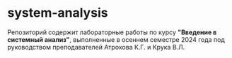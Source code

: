# system-analysis
Репозиторий содержит лабораторные работы по курсу **"Введение в системный анализ"**, выполненные в осеннем семестре 2024 года под руководством преподавателей Атрохова К.Г. и Крука В.Л.
